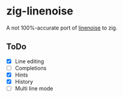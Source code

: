 # zig-linenoise

A not 100%-accurate port of [linenoise](https://github.com/antirez/linenoise) to zig.

## ToDo

- [x] Line editing
- [ ] Completions
- [x] Hints
- [x] History
- [ ] Multi line mode

